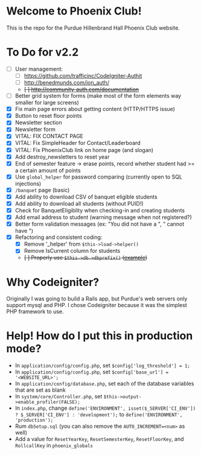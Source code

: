 # Welcome to Phoenix Club!
This is the repo for the Purdue Hillenbrand Hall Phoenix Club website.

# To Do for v2.2
- [ ] User management:
	- [ ] https://github.com/trafficinc/CodeIgniter-Authit
	- [ ] http://benedmunds.com/ion_auth/
	- ~~[ ] http://community-auth.com/documentation~~
- [ ] Better grid system for forms (make most of the form elements way smaller for large screens)
- [X] Fix main page errors about getting content (HTTP/HTTPS issue)
- [X] Button to reset floor points
- [X] Newsletter section
- [X] Newsletter form
- [X] VITAL: FIX CONTACT PAGE
- [X] VITAL: Fix SimpleHeader for Contact/Leaderboard
- [X] VITAL: Fix PhoenixClub link on home page (and slogan)
- [X] Add destroy_newsletters to reset year
- [X] End of semester feature -> erase points, record whether student had >= a certain amount of points
- [X] Use `global_helper` for password comparing (currently open to SQL injections)
- [X] `/banquet` page (basic)
- [X] Add ability to download CSV of banquet eligible students
- [X] Add ability to download all students (without PUID!)
- [X] Check for BanquetEligiblity when checking-in and creating students
- [X] Add email address to student (warning message when not registered?)
- [X] Better form validation messages (ex: "You did not have a <field>", "<Field> cannot have <this>")
- [X] Refactoring and consistent coding:
	- [X] Remove '_helper' from `$this->load->helper()`
	- [X] Remove IsCurrent column for students
	- ~~[ ] Properly use `$this->db->dbprefix()` ([example](https://stackoverflow.com/questions/16021367/adding-table-prefix-to-join-in-codeigniter))~~

# Why Codeigniter?
Originally I was going to build a Rails app, but Purdue's web servers only support mysql and PHP. I chose Codeigniter because it was the simplest PHP framework to use.

# Help! How do I put this in production mode?
- In `application/config/config.php`, set `$config['log_threshold'] = 1;`
- In `application/config/config.php`, set `$config['base_url'] = '<WEBSITE_URL>';`
- In `application/config/database.php`, set each of the database variables that are set as blank
- In `system/core/Controller.php`, set `$this->output->enable_profiler(FALSE);`
- In `index.php`, change `define('ENVIRONMENT', isset($_SERVER['CI_ENV']) ? $_SERVER['CI_ENV'] : 'development');` to `define('ENVIRONMENT', 'production');`
- Rum `dbSetup.sql` (you can also remove the `AUTO_INCREMENT=<num>` as well)
- Add a value for `ResetYearKey`, `ResetSemesterKey`, `ResetFloorKey`, and `RollcallKey` in `phoenix_globals`
